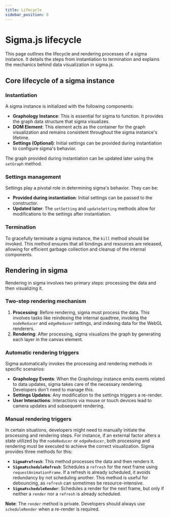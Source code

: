 ```yaml
---
title: Lifecycle
sidebar_position: 0
---
```


# Sigma.js lifecycle

This page outlines the lifecycle and rendering processes of a sigma instance. It details the steps from instantiation to termination and explains the mechanics behind data visualization in sigma.js.

## Core lifecycle of a sigma instance

### Instantiation

A sigma instance is initialized with the following components:

- **Graphology Instance**: This is essential for sigma to function. It provides the graph data structure that sigma visualizes.
- **DOM Element**: This element acts as the container for the graph visualization and remains consistent throughout the sigma instance's lifetime.
- **Settings (Optional)**: Initial settings can be provided during instantiation to configure sigma's behavior.

The graph provided during instantiation can be updated later using the `setGraph` method.

### Settings management

Settings play a pivotal role in determining sigma's behavior. They can be:

- **Provided during instantiation**: Initial settings can be passed to the constructor.
- **Updated later**: The `setSetting` and `updateSetting` methods allow for modifications to the settings after instantiation.

### Termination

To gracefully terminate a sigma instance, the `kill` method should be invoked. This method ensures that all bindings and resources are released, allowing for efficient garbage collection and cleanup of the internal components.

## Rendering in sigma

Rendering in sigma involves two primary steps: processing the data and then visualizing it.

### Two-step rendering mechanism

1. **Processing**: Before rendering, sigma must process the data. This involves tasks like reindexing the internal quadtree, invoking the `nodeReducer` and `edgeReducer` settings, and indexing data for the WebGL renderers.
2. **Rendering**: After processing, sigma visualizes the graph by generating each layer in the canvas element.

### Automatic rendering triggers

Sigma automatically invokes the processing and rendering methods in specific scenarios:

- **Graphology Events**: When the Graphology instance emits events related to data updates, sigma takes care of the necessary rendering. Developers don't need to manage this.
- **Settings Updates**: Any modification to the settings triggers a re-render.
- **User Interactions**: Interactions via mouse or touch devices lead to camera updates and subsequent rendering.

### Manual rendering triggers

In certain situations, developers might need to manually initiate the processing and rendering steps. For instance, if an external factor alters a state utilized by the `nodeReducer` or `edgeReducer`, both processing and rendering must be executed to achieve the correct visualization. Sigma provides three methods for this:

- **`Sigma#refresh`**: This method processes the data and then renders it.
- **`Sigma#scheduleRefresh`**: Schedules a `refresh` for the next frame using `requestAnimationFrame`. If a refresh is already scheduled, it avoids redundancy by not scheduling another. This method is useful for debouncing, as `refresh` can sometimes be resource-intensive.
- **`Sigma#scheduleRender`**: Schedules a render for the next frame, but only if neither a `render` nor a `refresh` is already scheduled.

**Note**: The `render` method is private. Developers should always use `scheduleRender` when a re-render is required.
